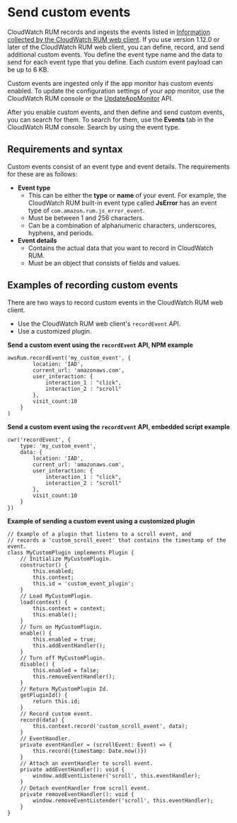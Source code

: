 # Send custom events<a name="CloudWatch-RUM-custom-events"></a>

CloudWatch RUM records and ingests the events listed in [Information collected by the CloudWatch RUM web client](CloudWatch-RUM-datacollected.md)\. If you use version 1\.12\.0 or later of the CloudWatch RUM web client, you can define, record, and send additional custom events\. You define the event type name and the data to send for each event type that you define\. Each custom event payload can be up to 6 KB\.

Custom events are ingested only if the app monitor has custom events enabled\. To update the configuration settings of your app monitor, use the CloudWatch RUM console or the [UpdateAppMonitor](https://docs.aws.amazon.com/cloudwatchrum/latest/APIReference/API_UpdateAppMonitor.html) API\. 

After you enable custom events, and then define and send custom events, you can search for them\. To search for them, use the **Events** tab in the CloudWatch RUM console\. Search by using the event type\.

## Requirements and syntax<a name="CloudWatch-RUM-custom-event-syntax"></a>

Custom events consist of an event type and event details\. The requirements for these are as follows:
+ **Event type**
  + This can be either the **type** or **name** of your event\. For example, the CloudWatch RUM built\-in event type called **JsError** has an event type of `com.amazon.rum.js_error_event`\.
  + Must be between 1 and 256 characters\.
  + Can be a combination of alphanumeric characters, underscores, hyphens, and periods\.
+ **Event details**
  + Contains the actual data that you want to record in CloudWatch RUM\.
  + Must be an object that consists of fields and values\.

## Examples of recording custom events<a name="CloudWatch-RUM-custom-event-examples"></a>

There are two ways to record custom events in the CloudWatch RUM web client\. 
+ Use the CloudWatch RUM web client's `recordEvent` API\.
+ Use a customized plugin\.

**Send a custom event using the `recordEvent` API, NPM example**

```
awsRum.recordEvent('my_custom_event', {
        location: 'IAD', 
        current_url: 'amazonaws.com', 
        user_interaction: {
            interaction_1 : "click",
            interaction_2 : "scroll"
        }, 
        visit_count:10
    }
)
```

**Send a custom event using the `recordEvent` API, embedded script example**

```
cwr('recordEvent', {
    type: 'my_custom_event', 
    data: {
        location: 'IAD', 
        current_url: 'amazonaws.com', 
        user_interaction: {
            interaction_1 : "click",
            interaction_2 : "scroll"
        }, 
        visit_count:10
    }
})
```

**Example of sending a custom event using a customized plugin**

```
// Example of a plugin that listens to a scroll event, and
// records a 'custom_scroll_event' that contains the timestamp of the event.
class MyCustomPlugin implements Plugin {
    // Initialize MyCustomPlugin.
    constructor() {
        this.enabled;
        this.context;
        this.id = 'custom_event_plugin';
    }
    // Load MyCustomPlugin.
    load(context) {
        this.context = context;
        this.enable();
    }
    // Turn on MyCustomPlugin.
    enable() {
        this.enabled = true;
        this.addEventHandler();
    }
    // Turn off MyCustomPlugin.
    disable() {
        this.enabled = false;
        this.removeEventHandler();
    }
    // Return MyCustomPlugin Id.
    getPluginId() {
        return this.id;
    }
    // Record custom event.
    record(data) {
        this.context.record('custom_scroll_event', data);
    }
    // EventHandler.
    private eventHandler = (scrollEvent: Event) => {
        this.record({timestamp: Date.now()})
    }
    // Attach an eventHandler to scroll event.
    private addEventHandler(): void {
        window.addEventListener('scroll', this.eventHandler);
    }
    // Detach eventHandler from scroll event.
    private removeEventHandler(): void {
        window.removeEventListender('scroll', this.eventHandler);
    }
}
```